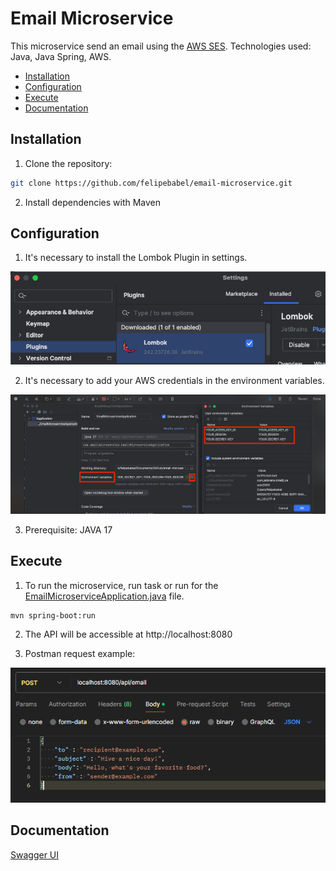 # Email Microservice

This microservice send an email using the [AWS SES](https://aws.amazon.com/pt/ses/).
Technologies used: Java, Java Spring, AWS.

- [Installation](#installation)
- [Configuration](#configuration)
- [Execute](#execute)
- [Documentation](#documentation)

## Installation

1. Clone the repository:

```bash
git clone https://github.com/felipebabel/email-microservice.git
```

2. Install dependencies with Maven
## Configuration

1. It's necessary to install the Lombok Plugin in settings.

![img.png](img.png)

2. It's necessary to add your AWS credentials in the environment variables.

![img_2.png](img_2.png)

3. Prerequisite: JAVA 17

## Execute

1. To run the microservice, run task or run for
the [EmailMicroserviceApplication.java](src/main/java/com/emailmicroservice/EmailMicroserviceApplication.java) file.


```task
mvn spring-boot:run
```
2. The API will be accessible at http://localhost:8080

3. Postman request example:

![img_1.png](assets/img/img_1.png)

## Documentation

[Swagger UI](http://localhost:8080/swagger-ui/index.html#/)